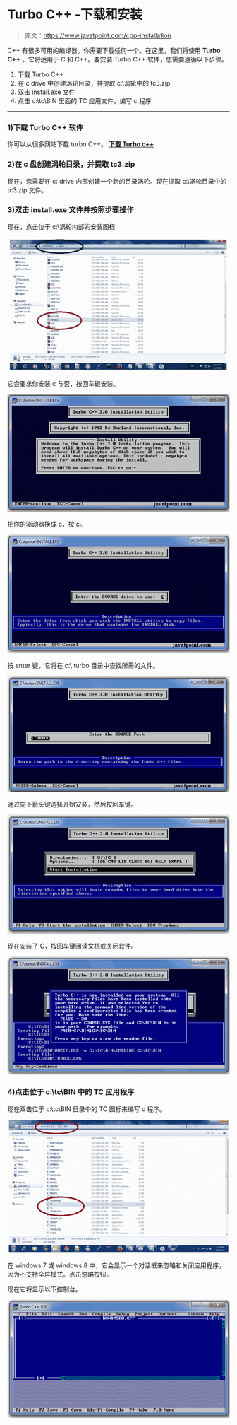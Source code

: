 # Turbo C++ -下载和安装

> 原文：<https://www.javatpoint.com/cpp-installation>

C++ 有很多可用的编译器。你需要下载任何一个。在这里，我们将使用 **Turbo C++** 。它将适用于 C 和 C++。要安装 Turbo C++ 软件，您需要遵循以下步骤。

1.  下载 Turbo C++
2.  在 c drive 中创建涡轮目录，并提取 c:\涡轮中的 tc3.zip
3.  双击 install.exe 文件
4.  点击 c:\tc\BIN 里面的 TC 应用文件，编写 c 程序

* * *

### 1)下载 Turbo C++ 软件

你可以从很多网站下载 turbo C++。 **[下载 Turbo c++](cpp/software/tc3.zip)**

### 2)在 c 盘创建涡轮目录，并提取 tc3.zip

现在，您需要在 c: drive 内部创建一个新的目录涡轮。现在提取 c:\涡轮目录中的 tc3.zip 文件。

### 3)双击 install.exe 文件并按照步骤操作

现在，点击位于 c:\涡轮内部的安装图标

![Cpp Installation 1](img/790e85196bfb965915a6434a45585435.png)

它会要求你安装 c 与否，按回车键安装。

![Cpp Installation 2](img/37871957ba9a2928c33804318f6171a9.png)

把你的驱动器换成 c，按 c。

![Cpp Installation 3](img/7c2292182fd1cf27f52606117d6d3379.png)

按 enter 键，它将在 c:\ turbo 目录中查找所需的文件。

![Cpp Installation 4](img/26ee4e6b0a81c18425c65ff91c21fc9a.png)

通过向下箭头键选择开始安装，然后按回车键。

![Cpp Installation 5](img/8235ee4c4c5e7a60e0648956ace35a32.png)

现在安装了 C，按回车键阅读文档或关闭软件。

![Cpp Installation 6](img/fbcaa7740506689e67a5725edb350649.png)

### 4)点击位于 c:\tc\BIN 中的 TC 应用程序

现在双击位于 c:\tc\BIN 目录中的 TC 图标来编写 c 程序。

![Cpp Installation 7](img/5b3699d678d636f4e074ee97af2552f4.png)

在 windows 7 或 windows 8 中，它会显示一个对话框来忽略和关闭应用程序，因为不支持全屏模式。点击忽略按钮。

现在它将显示以下控制台。

![Cpp Installation 8](img/e50d9dea5d85ad1a611105c7f442a233.png)